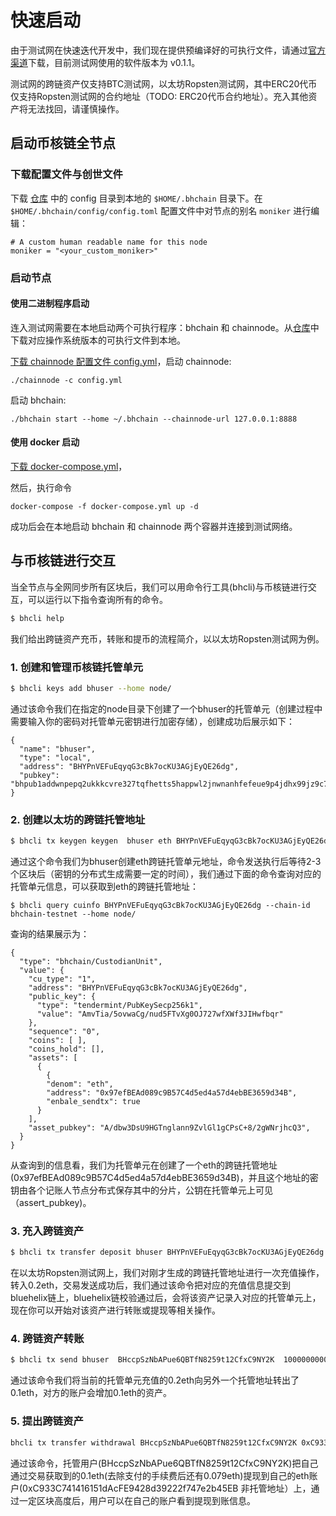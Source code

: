 # 快速启动

由于测试网在快速迭代开发中，我们现在提供预编译好的可执行文件，请通过[官方渠道](https://github.com/bluehelix-network/testnet/blob/v0.1.1/v0.1.1)下载，目前测试网使用的软件版本为 v0.1.1。

测试网的跨链资产仅支持BTC测试网，以太坊Ropsten测试网，其中ERC20代币仅支持Ropsten测试网的合约地址（TODO: ERC20代币合约地址）。充入其他资产将无法找回，请谨慎操作。

## 启动币核链全节点

### 下载配置文件与创世文件
下载 [仓库](https://github.com/bluehelix-network/testnet/tree/v0.1.1/v0.1.1) 中的 config 目录到本地的 `$HOME/.bhchain` 目录下。在 `$HOME/.bhchain/config/config.toml` 配置文件中对节点的别名 `moniker` 进行编辑：  

```
# A custom human readable name for this node
moniker = "<your_custom_moniker>"
```

### 启动节点
#### 使用二进制程序启动
连入测试网需要在本地启动两个可执行程序：bhchain 和 chainnode。从[仓库](https://github.com/bluehelix-network/testnet/tree/v0.1.1/v0.1.1)中下载对应操作系统版本的可执行文件到本地。
  
[下载 chainnode 配置文件 config.yml](https://github.com/bluehelix-network/testnet/blob/v0.1.1/v0.1.1/chainnode/config.yml)，启动 chainnode:

```
./chainnode -c config.yml
```

启动 bhchain:

```
./bhchain start --home ~/.bhchain --chainnode-url 127.0.0.1:8888
```

#### 使用 docker 启动
[下载 docker-compose.yml](https://github.com/bluehelix-network/testnet/blob/v0.1.1/v0.1.1/docker-compose.yml)，

然后，执行命令

```
docker-compose -f docker-compose.yml up -d
```

成功后会在本地启动 bhchain 和 chainnode 两个容器并连接到测试网络。

## 与币核链进行交互

当全节点与全网同步所有区块后，我们可以用命令行工具(bhcli)与币核链进行交互，可以运行以下指令查询所有的命令。

```bash
$ bhcli help
```

我们给出跨链资产充币，转账和提币的流程简介，以以太坊Ropsten测试网为例。

### 1. 创建和管理币核链托管单元
```bash
$ bhcli keys add bhuser --home node/
```
通过该命令我们在指定的node目录下创建了一个bhuser的托管单元（创建过程中需要输入你的密码对托管单元密钥进行加密存储），创建成功后展示如下：
```
{
  "name": "bhuser",
  "type": "local",
  "address": "BHYPnVEFuEqyqG3cBk7ocKU3AGjEyQE26dg",
  "pubkey": "bhpub1addwnpepq2ukkkcvre327tqfhetts5happwl2jnwnanhfefeue9p4jdhx99jz9c726e"
}
```

### 2. 创建以太坊的跨链托管地址
```bash
$ bhcli tx keygen keygen  bhuser eth BHYPnVEFuEqyqG3cBk7ocKU3AGjEyQE26dg  --chain-id bhchain-testnet --home node/
```
通过这个命令我们为bhuser创建eth跨链托管单元地址，命令发送执行后等待2-3个区块后（密钥的分布式生成需要一定的时间），我们通过下面的命令查询对应的托管单元信息，可以获取到eth的跨链托管地址：
```
$ bhcli query cuinfo BHYPnVEFuEqyqG3cBk7ocKU3AGjEyQE26dg --chain-id bhchain-testnet --home node/
```
查询的结果展示为：
```
{
  "type": "bhchain/CustodianUnit",
  "value": {
    "cu_type": "1",
    "address": "BHYPnVEFuEqyqG3cBk7ocKU3AGjEyQE26dg",
    "public_key": {
      "type": "tendermint/PubKeySecp256k1",
      "value": "AmvTia/5ovwaCg/nud5FTvXg0OJ727wfXWf3JIHwfbqr"
    },
    "sequence": "0",
    "coins": [ ],
    "coins_hold": [],
    "assets": [
      {
        {
        "denom": "eth",
        "address": "0x97efBEAd089c9B57C4d5ed4a57d4ebBE3659d34B",
        "enbale_sendtx": true
      }
    ],
    "asset_pubkey": "A/dbw3DsU9HGTnglann9ZvlGl1gCPsC+8/2gWNrjhcQ3",
  }
}
```
从查询到的信息看，我们为托管单元在创建了一个eth的跨链托管地址(0x97efBEAd089c9B57C4d5ed4a57d4ebBE3659d34B)，并且这个地址的密钥由各个记账人节点分布式保存其中的分片，公钥在托管单元上可见（assert_pubkey)。

### 3. 充入跨链资产
```bash
$ bhcli tx transfer deposit bhuser BHYPnVEFuEqyqG3cBk7ocKU3AGjEyQE26dg 0x97efBEAd089c9B57C4d5ed4a57d4ebBE3659d34B 200000000000000000eth 0xe9b435405af39c4d3d7363840f5e6604ec7c0a1ed5af122d4422fe391254936c 0 memo 7458322  --chain-id bhchain-testnet --home node/

```
在以太坊Ropsten测试网上，我们对刚才生成的跨链托管地址进行一次充值操作，转入0.2eth，交易发送成功后，我们通过该命令把对应的充值信息提交到bluehelix链上，bluehelix链校验通过后，会将该资产记录入对应的托管单元上，现在你可以开始对该资产进行转账或提现等相关操作。
### 4. 跨链资产转账
```bash
$ bhcli tx send bhuser  BHccpSzNbAPue6QBTfN8259t12CfxC9NY2K  100000000000000000eth --chain-id bhchain-testnet --home node/
```
通过该命令我们将当前的托管单元充值的0.2eth向另外一个托管地址转出了0.1eth，对方的账户会增加0.1eth的资产。
### 5. 提出跨链资产
```bash
bhcli tx transfer withdrawal BHccpSzNbAPue6QBTfN8259t12CfxC9NY2K 0xC933C741416151dAcFE9428d39222f747e2b45EB 79000000000000000eth 21000000000000000 --chain-id bhchain-testnet --home node/
```
通过该命令，托管用户(BHccpSzNbAPue6QBTfN8259t12CfxC9NY2K)把自己通过交易获取到的0.1eth(去除支付的手续费后还有0.079eth)提现到自己的eth账户(0xC933C741416151dAcFE9428d39222f747e2b45EB 非托管地址）上，通过一定区块高度后，用户可以在自己的账户看到提现到账信息。
